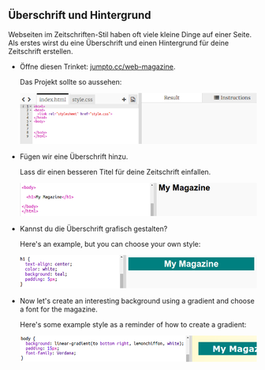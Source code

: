 ## Überschrift und Hintergrund

Webseiten im Zeitschriften-Stil haben oft viele kleine Dinge auf einer Seite. Als erstes wirst du eine Überschrift und einen Hintergrund für deine Zeitschrift erstellen.

+ Öffne diesen Trinket: <a href="http://jumpto.cc/web-magazine" target="_blank">jumpto.cc/web-magazine</a>.
    
    Das Projekt sollte so aussehen:
    
    ![screenshot](images/magazine-starter.png)

+ Fügen wir eine Überschrift hinzu.
    
    Lass dir einen besseren Titel für deine Zeitschrift einfallen.
    
    ![screenshot](images/magazine-heading.png)

+ Kannst du die Überschrift grafisch gestalten?
    
    Here's an example, but you can choose your own style:
    
    ![screenshot](images/magazine-heading-style.png)

+ Now let's create an interesting background using a gradient and choose a font for the magazine.
    
    Here's some example style as a reminder of how to create a gradient:
    
    ![screenshot](images/magazine-background.png)